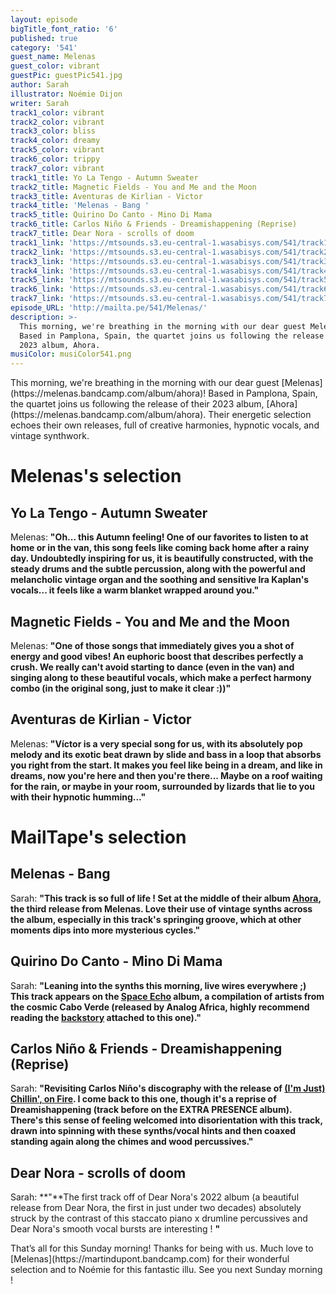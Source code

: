 ```yaml
---
layout: episode
bigTitle_font_ratio: '6'
published: true
category: '541'
guest_name: Melenas
guest_color: vibrant
guestPic: guestPic541.jpg
author: Sarah
illustrator: Noémie Dijon
writer: Sarah
track1_color: vibrant
track2_color: vibrant
track3_color: bliss
track4_color: dreamy
track5_color: vibrant
track6_color: trippy
track7_color: vibrant
track1_title: Yo La Tengo - Autumn Sweater
track2_title: Magnetic Fields - You and Me and the Moon
track3_title: Aventuras de Kirlian - Victor
track4_title: 'Melenas - Bang '
track5_title: Quirino Do Canto - Mino Di Mama
track6_title: Carlos Niño & Friends - Dreamishappening (Reprise)
track7_title: Dear Nora - scrolls of doom
track1_link: 'https://mtsounds.s3.eu-central-1.wasabisys.com/541/track1.mp3'
track2_link: 'https://mtsounds.s3.eu-central-1.wasabisys.com/541/track2.mp3'
track3_link: 'https://mtsounds.s3.eu-central-1.wasabisys.com/541/track3.mp3'
track4_link: 'https://mtsounds.s3.eu-central-1.wasabisys.com/541/track4.mp3'
track5_link: 'https://mtsounds.s3.eu-central-1.wasabisys.com/541/track5.mp3'
track6_link: 'https://mtsounds.s3.eu-central-1.wasabisys.com/541/track6.mp3'
track7_link: 'https://mtsounds.s3.eu-central-1.wasabisys.com/541/track7.mp3'
episode_URL: 'http://mailta.pe/541/Melenas/'
description: >-
  This morning, we're breathing in the morning with our dear guest Melenas!
  Based in Pamplona, Spain, the quartet joins us following the release of their
  2023 album, Ahora.
musiColor: musiColor541.png
---
```

<p id="introduction">
	This morning, we're breathing in the morning with our dear guest [Melenas](https://melenas.bandcamp.com/album/ahora)! Based in Pamplona, Spain, the quartet joins us following the release of their 2023 album, [Ahora](https://melenas.bandcamp.com/album/ahora). Their energetic selection echoes their own releases, full of creative harmonies, hypnotic vocals, and vintage synthwork. 
</p>

# Melenas's selection

## Yo La Tengo - Autumn Sweater

Melenas: **"**Oh... this Autumn feeling! One of our favorites to listen to at home or in the van, this song feels like coming back home after a rainy day. Undoubtedly inspiring for us, it is beautifully constructed, with the steady drums and the subtle percussion, along with the powerful and melancholic vintage organ and the soothing and sensitive Ira Kaplan's vocals... it feels like a warm blanket wrapped around you.**"**


## Magnetic Fields - You and Me and the Moon

Melenas: **"**One of those songs that immediately gives you a shot of energy and good vibes! An euphoric boost that describes perfectly a crush. We really can't avoid starting to dance (even in the van) and singing along to these beautiful vocals, which make a perfect harmony combo (in the original song, just to make it clear :))**"**

## Aventuras de Kirlian - Victor

Melenas: **"**Víctor is a very special song for us, with its absolutely pop melody and its exotic beat drawn by slide and bass in a loop that absorbs you right from the start.
It makes you feel like being in a dream, and like in dreams, now you're here and then you're there... Maybe on a roof waiting for the rain, or maybe in your room, surrounded by lizards that lie to you with their hypnotic humming...**"**

# MailTape's selection

## Melenas - Bang 

Sarah: **"**This track is so full of life ! Set at the middle of their album [Ahora](https://melenas.bandcamp.com/album/ahora), the third release from Melenas. Love their use of vintage synths across the album, especially in this track's springing groove, which at other moments dips into more mysterious cycles.**"**

## Quirino Do Canto - Mino Di Mama

Sarah: **"**Leaning into the synths this morning, live wires everywhere ;) This track appears on the [Space Echo](https://analogafrica.bandcamp.com/album/space-echo-the-mystery-behind-the-cosmic-sound-of-cabo-verde-finally-revealed-analog-africa-nr-20) album, a compilation of artists from the cosmic Cabo Verde (released by Analog Africa, highly recommend reading the [backstory](https://analogafrica.bandcamp.com/album/space-echo-the-mystery-behind-the-cosmic-sound-of-cabo-verde-finally-revealed-analog-africa-nr-20) attached to this one).**"**

## Carlos Niño & Friends - Dreamishappening (Reprise)

Sarah: **"**Revisiting Carlos Niño's discography with the release of [(I'm Just) Chillin', on Fire](https://intlanthem.bandcamp.com/album/im-just-chillin-on-fire). I come back to this one, though it's a reprise of Dreamishappening (track before on the EXTRA PRESENCE album). There's this sense of feeling welcomed into disorientation with this track, drawn into spinning with these synths/vocal hints and then coaxed standing again along the chimes and wood percussives.**"**

## Dear Nora - scrolls of doom

Sarah: **"**The first track off of Dear Nora's 2022 album (a beautiful release from Dear Nora, the first in just under two decades) absolutely struck by the contrast of this staccato piano x drumline percussives and Dear Nora's smooth vocal bursts are interesting ! **"**

<p id="outroduction">That’s all for this Sunday morning! Thanks for being with us. Much love to [Melenas](https://martindupont.bandcamp.com) for their wonderful selection and to Noémie for this fantastic illu. See you next Sunday morning !</p>
